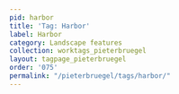 ```yaml
---
pid: harbor
title: 'Tag: Harbor'
label: Harbor
category: Landscape features
collection: worktags_pieterbruegel
layout: tagpage_pieterbruegel
order: '075'
permalink: "/pieterbruegel/tags/harbor/"
---
```

